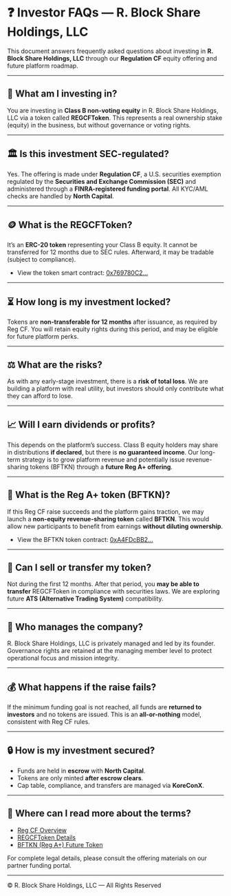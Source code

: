 # ❓ Investor FAQs — R. Block Share Holdings, LLC

This document answers frequently asked questions about investing in **R. Block Share Holdings, LLC** through our **Regulation CF** equity offering and future platform roadmap.

---

## 💸 What am I investing in?

You are investing in **Class B non-voting equity** in R. Block Share Holdings, LLC via a token called **REGCFToken**. This represents a real ownership stake (equity) in the business, but without governance or voting rights.

---

## 🏛️ Is this investment SEC-regulated?

Yes. The offering is made under **Regulation CF**, a U.S. securities exemption regulated by the **Securities and Exchange Commission (SEC)** and administered through a **FINRA-registered funding portal**. All KYC/AML checks are handled by **North Capital**.

---

## 🪙 What is the REGCFToken?

It’s an **ERC-20 token** representing your Class B equity. It cannot be transferred for 12 months due to SEC rules. Afterward, it may be tradable (subject to compliance).

* View the token smart contract: [0x769780C2...](https://sepolia.etherscan.io/address/0x769780C2BA4492Ac4B0C3C38fbD0B2CB4bb9Ba5f)

---

## ⏳ How long is my investment locked?

Tokens are **non-transferable for 12 months** after issuance, as required by Reg CF. You will retain equity rights during this period, and may be eligible for future platform perks.

---

## ⚖️ What are the risks?

As with any early-stage investment, there is a **risk of total loss**. We are building a platform with real utility, but investors should only contribute what they can afford to lose.

---

## 📈 Will I earn dividends or profits?

This depends on the platform’s success. Class B equity holders may share in distributions **if declared**, but there is **no guaranteed income**. Our long-term strategy is to grow platform revenue and potentially issue revenue-sharing tokens (BFTKN) through a **future Reg A+ offering**.

---

## 🚀 What is the Reg A+ token (BFTKN)?

If this Reg CF raise succeeds and the platform gains traction, we may launch a **non-equity revenue-sharing token** called **BFTKN**. This would allow new participants to benefit from earnings **without diluting ownership**.

* View the BFTKN token contract: [0xA4FDcBB2...](https://sepolia.etherscan.io/address/0x9F2bc4CC40f7e39866F7DcBFe0127E9Dbc925858)

---

## 👥 Can I sell or transfer my token?

Not during the first 12 months. After that period, you **may be able to transfer** REGCFToken in compliance with securities laws. We are exploring future **ATS (Alternative Trading System)** compatibility.

---

## 🧠 Who manages the company?

R. Block Share Holdings, LLC is privately managed and led by its founder. Governance rights are retained at the managing member level to protect operational focus and mission integrity.

---

## 💰 What happens if the raise fails?

If the minimum funding goal is not reached, all funds are **returned to investors** and no tokens are issued. This is an **all-or-nothing** model, consistent with Reg CF rules.

---

## 🔒 How is my investment secured?

* Funds are held in **escrow** with **North Capital**.
* Tokens are only minted **after escrow clears**.
* Cap table, compliance, and transfers are managed via **KoreConX**.

---

## 🧾 Where can I read more about the terms?

* [Reg CF Overview](CF-Overview.md)
* [REGCFToken Details](RegCFToken.md)
* [BFTKN (Reg A+) Future Token](BFTKN.md)

For complete legal details, please consult the offering materials on our partner funding portal.

---

© R. Block Share Holdings, LLC — All Rights Reserved


